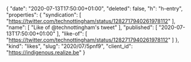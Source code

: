 {
  "date": "2020-07-13T17:50:00+01:00",
  "deleted": false,
  "h": "h-entry",
  "properties": {
    "syndication": [
      "https://twitter.com/technottingham/status/1282717940261978112"
    ],
    "name": [
      "Like of @technottingham's tweet"
    ],
    "published": [
      "2020-07-13T17:50:00+01:00"
    ],
    "like-of": [
      "https://twitter.com/technottingham/status/1282717940261978112"
    ]
  },
  "kind": "likes",
  "slug": "2020/07/5pnf9",
  "client_id": "https://indigenous.realize.be"
}
